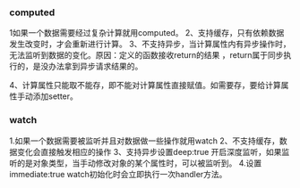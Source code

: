 ### computed
1如果一个数据需要经过复杂计算就用computed。
2、支持缓存，只有依赖数据发生改变时，才会重新进行计算。
3、不支持异步，当计算属性内有异步操作时，无法监听到数据的变化。原因：定义的函数接收return的结果 ，return属于同步执行的，是没办法拿到异步请求结果的。

4、计算属性只能取不能存，即不能对计算属性直接赋值。如需要存，要给计算属性手动添加setter。


### watch
1.如果一个数据需要被监听并且对数据做一些操作就用watch
2、不支持缓存，数据变化会直接触发相应的操作
3、支持异步设置deep:true 开启深度监听，如果监听的是对象类型，当手动修改对象的某个属性时，可以被监听到。
4.设置immediate:true watch初始化时会立即执行一次handler方法。